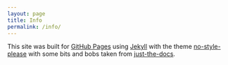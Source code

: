 ```yaml
---
layout: page
title: Info
permalink: /info/
---
```


This site was built for [GitHub Pages](https://pages.github.com) using [Jekyll](https://jekyllrb.com) with the theme [no-style-please](https://github.com/riggraz/no-style-please) with some bits and bobs taken from [just-the-docs](https://github.com/pmarsceill/just-the-docs).
